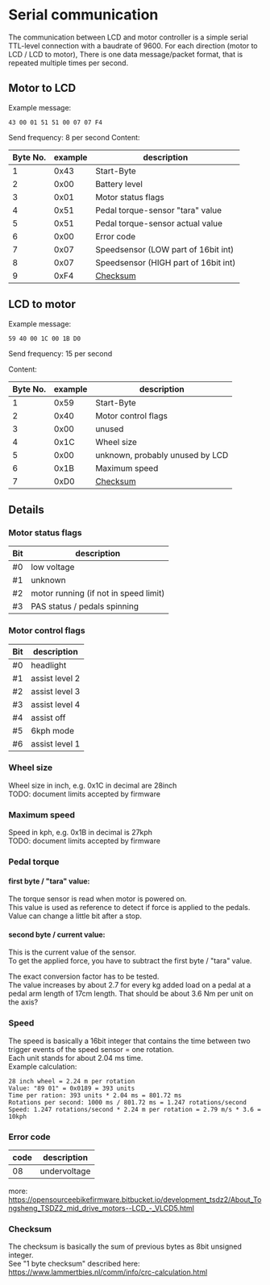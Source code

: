 # Serial communication
The communication between LCD and motor controller is a simple serial TTL-level connection with a baudrate of 9600.
For each direction (motor to LCD / LCD to motor), There is one data message/packet format, that is repeated multiple times per second.

## Motor to LCD
Example message:
```
43 00 01 51 51 00 07 07 F4
```
Send frequency: 8 per second
Content:

Byte No. | example | description
-------- | ------- | -----------
1 | 0x43 | Start-Byte
2 | 0x00 | Battery level
3 | 0x01 | Motor status flags
4 | 0x51 | Pedal torque-sensor "tara" value
5 | 0x51 | Pedal torque-sensor actual value
6 | 0x00 | Error code
7 | 0x07 | Speedsensor (LOW part of 16bit int)
8 | 0x07 | Speedsensor (HIGH part of 16bit int)
9 | 0xF4 | [Checksum](#Checksum)

## LCD to motor
Example message:
```
59 40 00 1C 00 1B D0
```
Send frequency: 15 per second

Content:

Byte No. | example | description
-------- | ------- | -----------
1 | 0x59 | Start-Byte
2 | 0x40 | Motor control flags
3 | 0x00 | unused
4 | 0x1C | Wheel size
5 | 0x00 | unknown, probably unused by LCD
6 | 0x1B | Maximum speed
7 | 0xD0 | [Checksum](#Checksum)


## Details
### Motor status flags

Bit | description
--- | -----------
\#0 | low voltage
\#1 | unknown
\#2 | motor running (if not in speed limit)
\#3 | PAS status / pedals spinning

### Motor control flags

Bit | description
--- | -----------
\#0 | headlight
\#1 | assist level 2
\#2 | assist level 3
\#3 | assist level 4
\#4 | assist off
\#5 | 6kph mode
\#6 | assist level 1

### Wheel size
Wheel size in inch, e.g. 0x1C in decimal are 28inch   
TODO: document limits accepted by firmware
### Maximum speed
Speed in kph, e.g. 0x1B in decimal is 27kph   
TODO: document limits accepted by firmware
### Pedal torque
#### first byte / "tara" value:
The torque sensor is read when motor is powered on.  
This value is used as reference to detect if force is applied to the pedals.  
Value can change a little bit after a stop.
#### second byte / current value:
This is the current value of the sensor.  
To get the applied force, you have to subtract the first byte / "tara" value.

The exact conversion factor has to be tested.   
The value increases by about 2.7 for every kg added load on a pedal at a pedal arm length of 17cm length.
That should be about 3.6 Nm per unit on the axis?

### Speed
The speed is basically a 16bit integer that contains the time between two trigger events of the speed sensor = one rotation.   
Each unit stands for about 2.04 ms time.   
Example calculation:
```
28 inch wheel = 2.24 m per rotation
Value: "89 01" = 0x0189 = 393 units
Time per ration: 393 units * 2.04 ms = 801.72 ms
Rotations per second: 1000 ms / 801.72 ms = 1.247 rotations/second
Speed: 1.247 rotations/second * 2.24 m per rotation = 2.79 m/s * 3.6 = 10kph
```
### Error code
code | description
---- | -----------
08 | undervoltage

more: https://opensourceebikefirmware.bitbucket.io/development_tsdz2/About_Tongsheng_TSDZ2_mid_drive_motors--LCD_-_VLCD5.html

### Checksum
The checksum is basically the sum of previous bytes as 8bit unsigned integer.   
See "1 byte checksum" described here: https://www.lammertbies.nl/comm/info/crc-calculation.html
